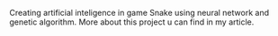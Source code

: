 Creating artificial inteligence in game Snake using neural network and genetic algorithm.
More about this project u can find in my article.
